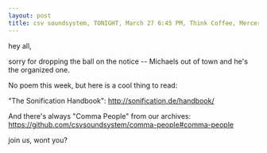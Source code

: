 ```yaml
---
layout: post
title: csv soundsystem, TONIGHT, March 27 6:45 PM, Think Coffee, Mercer + 4th
---
```



hey all,

sorry for dropping the ball on the notice -- Michaels out of town and he's the organized one.

No poem this week, but here is a cool thing to read:

"The Sonification Handbook": http://sonification.de/handbook/

And there's always "Comma People" from our archives:
https://github.com/csvsoundsystem/comma-people#comma-people

join us, wont you?